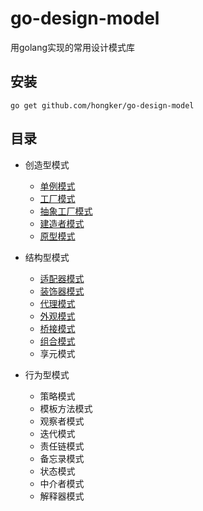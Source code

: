 # go-design-model
用golang实现的常用设计模式库

## 安装
```
go get github.com/hongker/go-design-model
```
## 目录
- 创造型模式
    - [单例模式](https://github.com/hongker/go-design-model/tree/main/singleton) 
    - [工厂模式](https://github.com/hongker/go-design-model/tree/main/factory)
    - [抽象工厂模式](https://github.com/hongker/go-design-model/tree/main/abstractfactory)
    - [建造者模式](https://github.com/hongker/go-design-model/tree/main/builder)
    - [原型模式](https://github.com/hongker/go-design-model/tree/main/prototype)
    
- 结构型模式
    - [适配器模式](https://github.com/hongker/go-design-model/tree/main/adapter)
    - [装饰器模式](https://github.com/hongker/go-design-model/tree/main/decorator)
    - [代理模式](https://github.com/hongker/go-design-model/tree/main/proxy)
    - [外观模式](https://github.com/hongker/go-design-model/tree/main/facade)
    - [桥接模式](https://github.com/hongker/go-design-model/tree/main/bridge)
    - [组合模式](https://github.com/hongker/go-design-model/tree/main/composit)
    - 享元模式
    
- 行为型模式
    - 策略模式
    - 模板方法模式
    - 观察者模式
    - 迭代模式
    - 责任链模式
    - 备忘录模式
    - 状态模式
    - 中介者模式
    - 解释器模式
